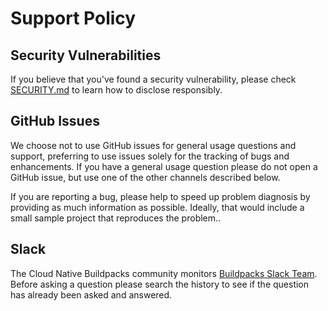 # Support Policy

## Security Vulnerabilities
If you believe that you've found a security vulnerability, please check [SECURITY.md](../SECURITY.md) to learn how to disclose responsibly.

## GitHub Issues
We choose not to use GitHub issues for general usage questions and support, preferring to use issues solely for the tracking of bugs and enhancements.  If you have a general usage question please do not open a GitHub issue, but use one of the other channels described below.

If you are reporting a bug, please help to speed up problem diagnosis by providing as much information as possible.  Ideally, that would include a small sample project that reproduces the problem..

## Slack
The Cloud Native Buildpacks community monitors [Buildpacks Slack Team](https://slack.buildpacks.io).  Before asking a question please search the history to see if the question has already been asked and answered. 
